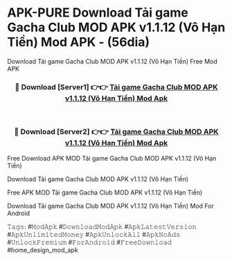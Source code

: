 # APK-PURE Download Tải game Gacha Club MOD APK v1.1.12 (Vô Hạn Tiền) Mod APK - (56dia)
Download Tải game Gacha Club MOD APK v1.1.12 (Vô Hạn Tiền) Free Mod APK

<div align="center">
<h3>🔴 Download [Server1] 👉👉 <a href="https://apk-comot.site?title=Tải_game_Gacha_Club_MOD_APK_v1.1.12_(Vô_Hạn_Tiền)">Tải game Gacha Club MOD APK v1.1.12 (Vô Hạn Tiền) Mod Apk</a></h3><br>

<h3>🔴 Download [Server2] 👉👉 <a href="https://apk-comot.site?title=Tải_game_Gacha_Club_MOD_APK_v1.1.12_(Vô_Hạn_Tiền)">Tải game Gacha Club MOD APK v1.1.12 (Vô Hạn Tiền) Mod Apk</a></h3>
</div>


Free Download APK MOD Tải game Gacha Club MOD APK v1.1.12 (Vô Hạn Tiền)

Download Tải game Gacha Club MOD APK v1.1.12 (Vô Hạn Tiền) 

Free APK MOD Tải game Gacha Club MOD APK v1.1.12 (Vô Hạn Tiền) 

Download Tải game Gacha Club MOD APK v1.1.12 (Vô Hạn Tiền) Mod For Android

𝚃𝚊𝚐𝚜: #𝙼𝚘𝚍𝙰𝚙𝚔 #𝙳𝚘𝚠𝚗𝚕𝚘𝚊𝚍𝙼𝚘𝚍𝙰𝚙𝚔 #𝙰𝚙𝚔𝙻𝚊𝚝𝚎𝚜𝚝𝚅𝚎𝚛𝚜𝚒𝚘𝚗 #𝙰𝚙𝚔𝚄𝚗𝚕𝚒𝚖𝚒𝚝𝚎𝚍𝙼𝚘𝚗𝚎𝚢 #𝙰𝚙𝚔𝚄𝚗𝚕𝚘𝚌𝚔𝙰𝚕𝚕 #𝙰𝚙𝚔𝙽𝚘𝙰𝚍𝚜 #𝚄𝚗𝚕𝚘𝚌𝚔𝙿𝚛𝚎𝚖𝚒𝚞𝚖 #𝙵𝚘𝚛𝙰𝚗𝚍𝚛𝚘𝚒𝚍 #𝙵𝚛𝚎𝚎𝙳𝚘𝚠𝚗𝚕𝚘𝚊𝚍 #home_design_mod_apk